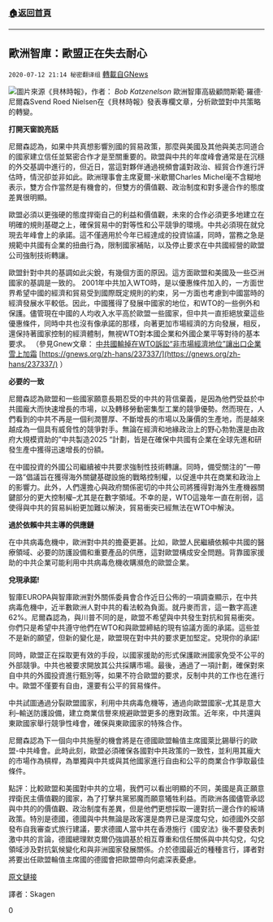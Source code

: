 ###  [:house:返回首頁](https://github.com/ourhimalayas/txt)
---

## 歐洲智庫：歐盟正在失去耐心
`2020-07-12 21:14 秘密翻译组` [轉載自GNews](https://gnews.org/zh-hant/259149/)

![](https://s3.amazonaws.com/gnews-media-offload/wp-content/uploads/2020/07/10031808/1-36.png)圖片來源《貝林時報》，作者： *Bob Katzenelson* 
歐洲智庫高級顧問斯範·羅德·尼爾森Svend Roed Nielsen在《貝林時報》發表專欄文章，分析歐盟對中共策略的轉變。

**打開天窗說亮話**

尼爾森認為，如果中共真想影響別國的貿易政策，那麼與美國及其他與美志同道合的國家建立信任並緊密合作才是至關重要的。歐盟與中共的年度峰會通常是在沉穩的外交基調中進行的，但近日，當這對夥伴通過視頻會議對政治、經貿合作進行評估時，情況卻並非如此。歐洲理事會主席夏爾-米歇爾Charles Michel毫不含糊地表示，雙方合作當然是有機會的，但雙方的價值觀、政治制度和對多邊合作的態度差異很明顯。

歐盟必須以更強硬的態度捍衛自己的利益和價值觀，未來的合作必須更多地建立在明確的規則基礎之上，確保貿易中的對等性和公平競爭的環境。中共必須現在就兌現去年峰會上的承諾。這不僅適用於今年已經達成的投資協議，同時，當務之急是規範中共國有企業的扭曲行為，限制國家補貼，以及停止要求在中共國經營的歐盟公司強制技術轉讓。

歐盟針對中共的基調如此尖銳，有幾個方面的原因。這方面歐盟和美國及一些亞洲國家的基調是一致的。 2001年中共加入WTO時，是以優惠條件加入的，一方面世界希望中國的經濟和貿易受到國際既定規則的約束，另一方面也考慮到中國當時的經濟發展水平較低。因此，中國獲得了發展中國家的地位，和WTO的一些例外和保護。儘管現在中國的人均收入水平高於歐盟一些國家，但中共一直拒絕放棄這些優惠條件，同時中共也沒有像承諾的那樣，向著更加市場經濟的方向發展，相反，還保持著國家控制的經濟體制，無視WTO對本國企業和外國企業平等對待的基本要求。 （參見Gnew文章： [中共國輸掉在WTO訴訟“非市場經濟地位”讓出口企業雪上加霜](https://gnews.org/zh-hans/237337/) [https://gnews.org/zh-hans/237337/](https://gnews.org/zh-hans/237337/) ）

**必要的一致**

尼爾森認為歐盟和一些國家願意長期忍受的中共的背信棄義，是因為他們受益於中共國龐大而快速增長的市場，以及轉移勞動密集型工業的競爭優勢。然而現在，人們看到的中共不再是一個利潤豐厚、不斷增長的市場以及廉價的生產地，而是越來越成為一個具有威脅性的競爭對手。無論在經濟和地緣政治上的野心勃勃還是由政府大規模資助的”中共製造2025 “計劃，皆是在確保中共國有企業在全球先進和研發生產中獲得迅速增長的份額。

在中國投資的外國公司繼續被中共要求強制性技術轉讓。同時，備受關注的”一帶一路”倡議旨在獲得海外關鍵基礎設施的戰略控制權，以促進中共在商業和政治上的影響力。此外，人們還擔心與政府關係密切的中共公司將獲得對海外生產機器關鍵部分的更大控制權–尤其是在數字領域。不幸的是，WTO這幾年一直在削弱，這使得與中共的貿易糾紛更加難以解決，貿易衝突已經無法在WTO中解決。

**過於依賴中共主導的供應鏈**

在中共病毒危機中，歐洲對中共的擔憂更甚。比如，歐盟人民繼續依賴中共國的醫療領域、必要的防護設備和重要產品的供應，這對歐盟構成安全問題。背靠國家援助的中共企業可能利用中共病毒危機收購瀕危的歐盟企業。

**兌現承諾!**

智庫EUROPA與智庫歐洲對外關係委員會合作近日公佈的一項調查顯示，在中共病毒危機中，近半數歐洲人對中共的看法較為負面。就丹麥而言，這一數字高達62%。尼爾森認為，與川普不同的是，歐盟不希望與中共發生對抗和貿易衝突。你們只是希望中共遵守他們在WTO和與歐盟締結的現有協議方面的承諾。這些並不是新的願望，但新的變化是，歐盟現在對中共的要求更加堅定。兌現你的承諾!

同時，歐盟正在採取更有效的手段，以國家援助的形式保護歐洲國家免受不公平的外部競爭。中共也被要求開放其公共採購市場。最後，通過了一項計劃，確保對來自中共的外國投資進行甄別等，如果不符合歐盟的要求，反制中共的工作也在進行中。歐盟不僅要有自由，還要有公平的貿易條件。

中共試圖通過分裂歐盟國家，利用中共病毒危機等，通過向歐盟國家–尤其是意大利–輸送防護設備，建立商業信譽來規避歐盟更多的應對政策。近年來，中共還與東歐國家舉行競爭性峰會，確保與東歐國家的特殊合作。

尼爾森認為下一個向中共施壓的機會將是在德國歐盟輪值主席國萊比錫舉行的歐盟-中共峰會。此時此刻，歐盟必須確保各國對中共政策的一致性，並利用其龐大的市場作為槓桿，為單獨與中共或與其他國家進行自由和公平的商業合作爭取最佳條件。

點評：比較歐盟和美國對中共的立場，我們可以看出明顯的不同，美國是真正願意捍衛民主價值觀的國家，為了打擊共黨邪魔而願意犧牲利益。而歐洲各國儘管承認與中共的的價值觀、政治制度有差異，但是他們更想採取一邊對抗一邊合作的綏靖政策。特別是德國，德國與中共無論是政客還是商界已是深度勾兌，如德國外交部發布自我審查式旅行建議，要求德國人當中共在香港施行《國安法》後不要發表刺激中共的言論，德國總理默克爾仍強調基於相互尊重和信任關係與中共勾兌，勾兌領域涉及對抗氣候變化和與非洲國家發展關係。介於德國最近的種種言行，譯者對將要出任歐盟輪值主席國的德國會把歐盟帶向何處深表憂慮。

[原文鏈接](https://www.berlingske.dk/kronikker/taenketanken-europa-eu-mister-taalmodigheden-mens-kina-forsoeger-at)

譯者：Skagen

0
